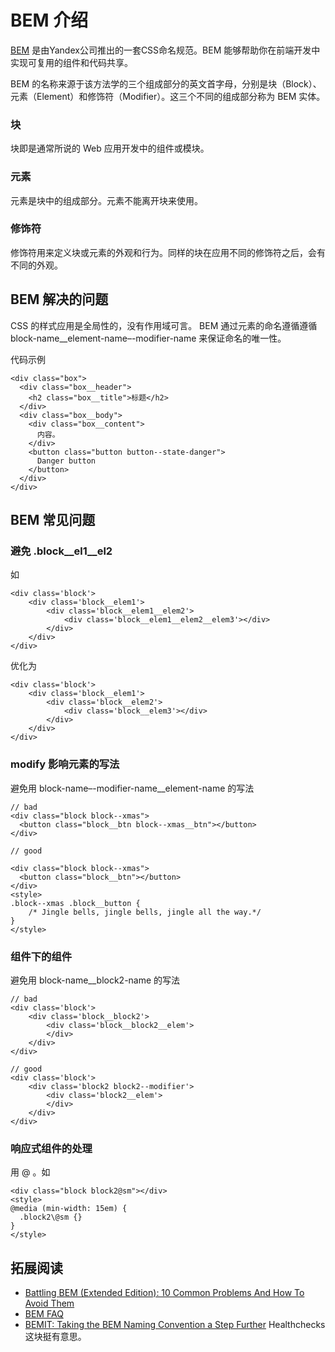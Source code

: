 # BEM 介绍
[BEM](http://getbem.com/) 是由Yandex公司推出的一套CSS命名规范。BEM 能够帮助你在前端开发中实现可复用的组件和代码共享。

BEM 的名称来源于该方法学的三个组成部分的英文首字母，分别是块（Block）、元素（Element）和修饰符（Modifier）。这三个不同的组成部分称为 BEM 实体。

### 块
块即是通常所说的 Web 应用开发中的组件或模块。

### 元素
元素是块中的组成部分。元素不能离开块来使用。

### 修饰符
修饰符用来定义块或元素的外观和行为。同样的块在应用不同的修饰符之后，会有不同的外观。

## BEM 解决的问题
CSS 的样式应用是全局性的，没有作用域可言。 BEM 通过元素的命名遵循遵循 block-name__element-name–-modifier-name 来保证命名的唯一性。

代码示例
```
<div class="box">
  <div class="box__header">
    <h2 class="box__title">标题</h2>
  </div>
  <div class="box__body">
    <div class="box__content">
      内容。
    </div>
    <button class="button button--state-danger">
      Danger button
    </button>
  </div>
</div>
```

## BEM 常见问题
### 避免 .block__el1__el2
如
```
<div class='block'>
    <div class='block__elem1'>
        <div class='block__elem1__elem2'>
            <div class='block__elem1__elem2__elem3'></div>
        </div>
    </div>
</div>
```

优化为
```
<div class='block'>
    <div class='block__elem1'>
        <div class='block__elem2'>
            <div class='block__elem3'></div>
        </div>
    </div>
</div>
```

### modify 影响元素的写法
避免用 block-name–-modifier-name__element-name 的写法
```
// bad
<div class="block block--xmas">
  <button class="block__btn block--xmas__btn"></button>
</div>

// good

<div class="block block--xmas">
  <button class="block__btn"></button>
</div>
<style>
.block--xmas .block__button {
    /* Jingle bells, jingle bells, jingle all the way.*/
}
</style>
```

### 组件下的组件
避免用 block-name__block2-name 的写法

```
// bad
<div class='block'>
    <div class='block__block2'>
        <div class='block__block2__elem'>
        </div>
    </div>
</div>

// good
<div class='block'>
    <div class='block2 block2--modifier'>
        <div class='block2__elem'>
        </div>
    </div>
</div>
```

### 响应式组件的处理
用 @ 。如
```
<div class="block block2@sm"></div>
<style>
@media (min-width: 15em) {
  .block2\@sm {}
}
</style>
```

## 拓展阅读
* [Battling BEM (Extended Edition): 10 Common Problems And How To Avoid Them](https://www.smashingmagazine.com/2016/06/battling-bem-extended-edition-common-problems-and-how-to-avoid-them/)
* [BEM FAQ](http://getbem.com/faq/#custom-tags-for-blocks)
* [BEMIT: Taking the BEM Naming Convention a Step Further](http://csswizardry.com/2015/08/bemit-taking-the-bem-naming-convention-a-step-further/) Healthchecks 这块挺有意思。
